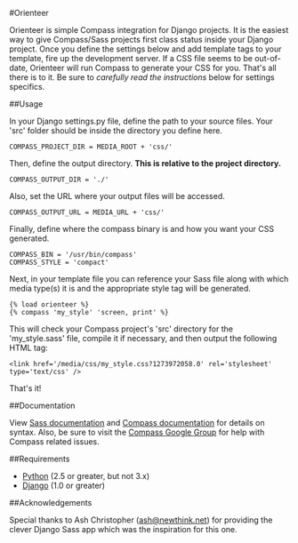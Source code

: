 #Orienteer

Orienteer is simple Compass integration for Django projects. It is the easiest 
way to give Compass/Sass projects first class status inside your Django 
project. Once you define the settings below and add template tags to your
template, fire up the development server. If a CSS file seems to be 
out-of-date, Orienteer will run Compass to generate your CSS for you. That's
all there is to it. Be sure to *carefully read the instructions* below for 
settings specifics.


##Usage

In your Django settings.py file, define the path to your source files. Your 
'src' folder should be inside the directory you define here.

    COMPASS_PROJECT_DIR = MEDIA_ROOT + 'css/'
    
Then, define the output directory. **This is relative to the project directory.**

    COMPASS_OUTPUT_DIR = './'

Also, set the URL where your output files will be accessed.

    COMPASS_OUTPUT_URL = MEDIA_URL + 'css/'

Finally, define where the compass binary is and how you want your CSS generated.

    COMPASS_BIN = '/usr/bin/compass'
    COMPASS_STYLE = 'compact'

Next, in your template file you can reference your Sass file along with which media type(s) it is and the appropriate
style tag will be generated.

    {% load orienteer %}
    {% compass 'my_style' 'screen, print' %}

This will check your Compass project's 'src' directory for the 'my_style.sass' 
file, compile it if necessary, and then output the following HTML tag:

    <link href='/media/css/my_style.css?1273972058.0' rel='stylesheet' type='text/css' />

That's it!


##Documentation

View [Sass documentation](http://sass-lang.com/docs.html) and 
[Compass documentation](http://compass-style.org/docs/) for details on syntax.
Also, be sure to visit the [Compass Google Group](http://groups.google.com/group/compass-users)
for help with Compass related issues. 


##Requirements

- [Python](http://python.org/) (2.5 or greater, but not 3.x)
- [Django](http://www.djangoproject.com/) (1.0 or greater)


##Acknowledgements

Special thanks to Ash Christopher (ash@newthink.net) for providing the clever 
Django Sass app which was the inspiration for this one.